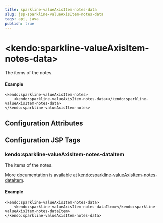 ```yaml
---
title: sparkline-valueAxisItem-notes-data
slug: jsp-sparkline-valueAxisItem-notes-data
tags: api, java
publish: true
---
```


# \<kendo:sparkline-valueAxisItem-notes-data\>

The items of the notes.

#### Example
    <kendo:sparkline-valueAxisItem-notes>
        <kendo:sparkline-valueAxisItem-notes-data></kendo:sparkline-valueAxisItem-notes-data>
    </kendo:sparkline-valueAxisItem-notes>

## Configuration Attributes


##  Configuration JSP Tags

### kendo:sparkline-valueAxisItem-notes-dataItem

The items of the notes.

More documentation is available at [kendo:sparkline-valueAxisItem-notes-dataItem](/api/wrappers/jsp/sparkline/valueaxisitem-notes-dataitem).

#### Example

    <kendo:sparkline-valueAxisItem-notes-data>
        <kendo:sparkline-valueAxisItem-notes-dataItem></kendo:sparkline-valueAxisItem-notes-dataItem>
    </kendo:sparkline-valueAxisItem-notes-data>

